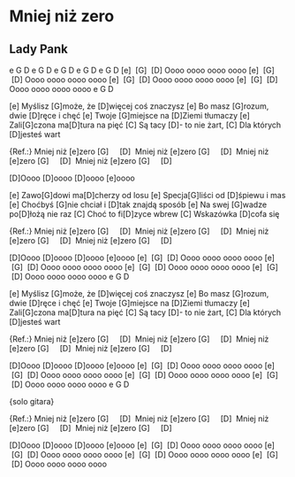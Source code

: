 # Mniej niż zero
## Lady Pank


e G D
e G D
e G D
e G D
e G D
[e]  [G]  [D]  Oooo oooo oooo oooo
[e]  [G]  [D]  Oooo oooo oooo oooo
[e]  [G]  [D]  Oooo oooo oooo oooo
[e]  [G]  [D]  Oooo oooo oooo oooo
e G D

[e] Myślisz [G]może, że [D]więcej coś znaczysz
[e] Bo masz [G]rozum, dwie [D]ręce i chęć
[e] Twoje [G]miejsce na [D]Ziemi tłumaczy
[e] Zali[G]czona ma[D]tura na pięć
[C] Są tacy [D]- to nie żart,
[C] Dla których [D]jesteś wart

{Ref.:}
Mniej niż [e]zero [G]     [D] 
Mniej niż [e]zero [G]     [D] 
Mniej niż [e]zero [G]     [D] 
Mniej niż [e]zero [G]     [D] 

[D]Oooo [D]oooo [D]oooo [e]oooo

[e] Zawo[G]dowi ma[D]cherzy od losu
[e] Specja[G]liści od [D]śpiewu i mas
[e] Choćbyś [G]nie chciał i [D]tak znajdą sposób
[e] Na swej [G]wadze po[D]łożą nie raz
[C] Choć to fi[D]zyce wbrew
[C] Wskazówka [D]cofa się

{Ref.:}
Mniej niż [e]zero [G]     [D] 
Mniej niż [e]zero [G]     [D] 
Mniej niż [e]zero [G]     [D] 
Mniej niż [e]zero [G]     [D] 

[D]Oooo [D]oooo [D]oooo [e]oooo
[e]  [G]  [D]  Oooo oooo oooo oooo
[e]  [G]  [D]  Oooo oooo oooo oooo
[e]  [G]  [D]  Oooo oooo oooo oooo
[e]  [G]  [D]  Oooo oooo oooo oooo
e G D

[e] Myślisz [G]może, że [D]więcej coś znaczysz
[e] Bo masz [G]rozum, dwie [D]ręce i chęć
[e] Twoje [G]miejsce na [D]Ziemi tłumaczy
[e] Zali[G]czona ma[D]tura na pięć
[C] Są tacy [D]- to nie żart,
[C] Dla których [D]jesteś wart

{Ref.:}
Mniej niż [e]zero [G]     [D] 
Mniej niż [e]zero [G]     [D] 
Mniej niż [e]zero [G]     [D] 
Mniej niż [e]zero [G]     [D] 

[D]Oooo [D]oooo [D]oooo [e]oooo
[e]  [G]  [D]  Oooo oooo oooo oooo
[e]  [G]  [D]  Oooo oooo oooo oooo
[e]  [G]  [D]  Oooo oooo oooo oooo
[e]  [G]  [D]  Oooo oooo oooo oooo
e G D

{solo gitara}

{Ref.:}
Mniej niż [e]zero [G]     [D] 
Mniej niż [e]zero [G]     [D] 
Mniej niż [e]zero [G]     [D] 
Mniej niż [e]zero [G]     [D] 

[D]Oooo [D]oooo [D]oooo [e]oooo
[e]  [G]  [D]  Oooo oooo oooo oooo
[e]  [G]  [D]  Oooo oooo oooo oooo
[e]  [G]  [D]  Oooo oooo oooo oooo
[e]  [G]  [D]  Oooo oooo oooo oooo

